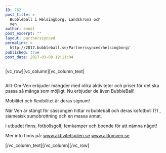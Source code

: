 ```yaml
---
ID: 762
post_title: >
  Bubbleball i Helsingborg, Landskrona och
  Ven
author: ennol
post_excerpt: ""
layout: partnerssynced
permalink: >
  http://2017.bubbleball.se/Partnerssynced/helsingborg/
published: true
post_date: 2017-03-08 19:11:04
---
```

[vc_row][vc_column][vc_column_text]
<div id="block_container_90642435" class="block_container presentation_image_block">
<div id="block_90642435">
<div class="h24_normal_text">
<div class="h24_image_block_align h24_image_block_align_left "><a class="h24-js-iv" title="" href="http://dst15js82dk7j.cloudfront.net/183390/50361997-NNl1J.jpg"><img id="block_img_90642435" class="presentation_image_block_image" title="" src="http://h24-original.s3.amazonaws.com/183390/17960625-qrlr2.jpg" alt="" /></a></div>
</div>
</div>
</div>
<div id="block_container_88020538" class="block_container standard_text_block text_block">
<div id="block_88020538">
<div id="block_88020538_text_content" class="text_content">

Allt-Om-Ven erbjuder mängder med olika aktiviteter och priser för det ska passa så många som möjligt. Nu erbjuder de även BubbleBall!

Mobilitet och flexibilitet är deras signum!

När Ven är stängt för sässongen hittar ni bubleball och deras kofotboll (?) , siamesisk sumobrottning och en massa annat.

I utbudet finns, fotbollsgolf, femkamper och boende för att nämna något!

Mer info finns på:
<a href="http://www.aktivitetspilen.se/">www.aktivitetspilen.se
www.alltomven.se</a>

</div>
</div>
</div>
[/vc_column_text][/vc_column][/vc_row]